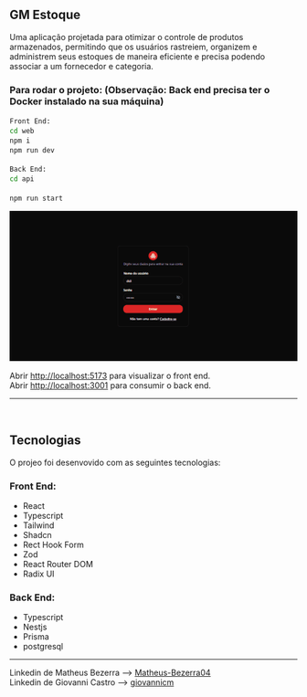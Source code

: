 ## GM Estoque

Uma aplicação projetada para otimizar o controle de produtos armazenados, permitindo que os usuários rastreiem, organizem e administrem seus estoques de maneira eficiente e precisa podendo associar a um fornecedor e categoria.

### Para rodar o projeto: (Observação: Back end precisa ter o Docker instalado na sua máquina)

```bash
Front End:
cd web
npm i
npm run dev

Back End:
cd api

npm run start
```

<img src="videos/gm_estoque.gif" alt="Demonstração do sistema" />

Abrir [http://localhost:5173](http://localhost:5173) para visualizar o front end. <br />
Abrir [http://localhost:3001](http://localhost:3001) para consumir o back end.

<hr><br>

## Tecnologias

O projeo foi desenvovido com as seguintes tecnologias:

### Front End:
- React
- Typescript
- Tailwind
- Shadcn
- Rect Hook Form
- Zod
- React Router DOM
- Radix UI

### Back End:
- Typescript
- Nestjs
- Prisma
- postgresql

---

Linkedin de Matheus Bezerra --> <a href="https://www.linkedin.com/in/matheus-bezerra04/">Matheus-Bezerra04</a> <br />
Linkedin de Giovanni Castro --> <a href="https://www.linkedin.com/in/giovannicm/">giovannicm</a>
